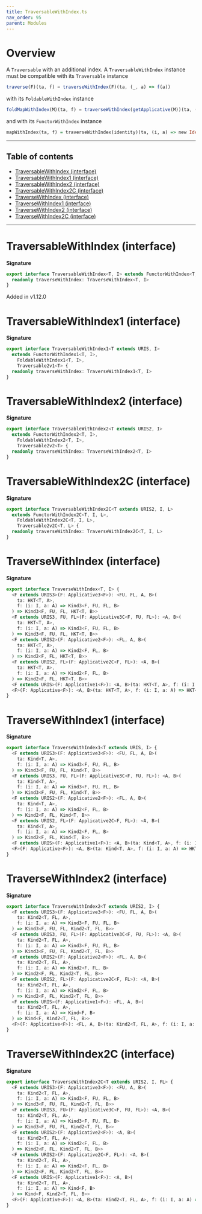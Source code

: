 ```yaml
---
title: TraversableWithIndex.ts
nav_order: 95
parent: Modules
---
```


# Overview

A `Traversable` with an additional index.
A `TraversableWithIndex` instance must be compatible with its `Traversable` instance

```ts
traverse(F)(ta, f) = traverseWithIndex(F)(ta, (_, a) => f(a))
```

with its `FoldableWithIndex` instance

```ts
foldMapWithIndex(M)(ta, f) = traverseWithIndex(getApplicative(M))(ta, (i, a) => new Const(f(i, a))).value
```

and with its `FunctorWithIndex` instance

```purescript
mapWithIndex(ta, f) = traverseWithIndex(identity)(ta, (i, a) => new Identity(f(i, a))).value
```

---

<h2 class="text-delta">Table of contents</h2>

- [TraversableWithIndex (interface)](#traversablewithindex-interface)
- [TraversableWithIndex1 (interface)](#traversablewithindex1-interface)
- [TraversableWithIndex2 (interface)](#traversablewithindex2-interface)
- [TraversableWithIndex2C (interface)](#traversablewithindex2c-interface)
- [TraverseWithIndex (interface)](#traversewithindex-interface)
- [TraverseWithIndex1 (interface)](#traversewithindex1-interface)
- [TraverseWithIndex2 (interface)](#traversewithindex2-interface)
- [TraverseWithIndex2C (interface)](#traversewithindex2c-interface)

---

# TraversableWithIndex (interface)

**Signature**

```ts
export interface TraversableWithIndex<T, I> extends FunctorWithIndex<T, I>, FoldableWithIndex<T, I>, Traversable2v<T> {
  readonly traverseWithIndex: TraverseWithIndex<T, I>
}
```

Added in v1.12.0

# TraversableWithIndex1 (interface)

**Signature**

```ts
export interface TraversableWithIndex1<T extends URIS, I>
  extends FunctorWithIndex1<T, I>,
    FoldableWithIndex1<T, I>,
    Traversable2v1<T> {
  readonly traverseWithIndex: TraverseWithIndex1<T, I>
}
```

# TraversableWithIndex2 (interface)

**Signature**

```ts
export interface TraversableWithIndex2<T extends URIS2, I>
  extends FunctorWithIndex2<T, I>,
    FoldableWithIndex2<T, I>,
    Traversable2v2<T> {
  readonly traverseWithIndex: TraverseWithIndex2<T, I>
}
```

# TraversableWithIndex2C (interface)

**Signature**

```ts
export interface TraversableWithIndex2C<T extends URIS2, I, L>
  extends FunctorWithIndex2C<T, I, L>,
    FoldableWithIndex2C<T, I, L>,
    Traversable2v2C<T, L> {
  readonly traverseWithIndex: TraverseWithIndex2C<T, I, L>
}
```

# TraverseWithIndex (interface)

**Signature**

```ts
export interface TraverseWithIndex<T, I> {
  <F extends URIS3>(F: Applicative3<F>): <FU, FL, A, B>(
    ta: HKT<T, A>,
    f: (i: I, a: A) => Kind3<F, FU, FL, B>
  ) => Kind3<F, FU, FL, HKT<T, B>>
  <F extends URIS3, FU, FL>(F: Applicative3C<F, FU, FL>): <A, B>(
    ta: HKT<T, A>,
    f: (i: I, a: A) => Kind3<F, FU, FL, B>
  ) => Kind3<F, FU, FL, HKT<T, B>>
  <F extends URIS2>(F: Applicative2<F>): <FL, A, B>(
    ta: HKT<T, A>,
    f: (i: I, a: A) => Kind2<F, FL, B>
  ) => Kind2<F, FL, HKT<T, B>>
  <F extends URIS2, FL>(F: Applicative2C<F, FL>): <A, B>(
    ta: HKT<T, A>,
    f: (i: I, a: A) => Kind2<F, FL, B>
  ) => Kind2<F, FL, HKT<T, B>>
  <F extends URIS>(F: Applicative1<F>): <A, B>(ta: HKT<T, A>, f: (i: I, a: A) => Kind<F, B>) => Kind<F, HKT<T, B>>
  <F>(F: Applicative<F>): <A, B>(ta: HKT<T, A>, f: (i: I, a: A) => HKT<F, B>) => HKT<F, HKT<T, B>>
}
```

# TraverseWithIndex1 (interface)

**Signature**

```ts
export interface TraverseWithIndex1<T extends URIS, I> {
  <F extends URIS3>(F: Applicative3<F>): <FU, FL, A, B>(
    ta: Kind<T, A>,
    f: (i: I, a: A) => Kind3<F, FU, FL, B>
  ) => Kind3<F, FU, FL, Kind<T, B>>
  <F extends URIS3, FU, FL>(F: Applicative3C<F, FU, FL>): <A, B>(
    ta: Kind<T, A>,
    f: (i: I, a: A) => Kind3<F, FU, FL, B>
  ) => Kind3<F, FU, FL, Kind<T, B>>
  <F extends URIS2>(F: Applicative2<F>): <FL, A, B>(
    ta: Kind<T, A>,
    f: (i: I, a: A) => Kind2<F, FL, B>
  ) => Kind2<F, FL, Kind<T, B>>
  <F extends URIS2, FL>(F: Applicative2C<F, FL>): <A, B>(
    ta: Kind<T, A>,
    f: (i: I, a: A) => Kind2<F, FL, B>
  ) => Kind2<F, FL, Kind<T, B>>
  <F extends URIS>(F: Applicative1<F>): <A, B>(ta: Kind<T, A>, f: (i: I, a: A) => Kind<F, B>) => Kind<F, Kind<T, B>>
  <F>(F: Applicative<F>): <A, B>(ta: Kind<T, A>, f: (i: I, a: A) => HKT<F, B>) => HKT<F, Kind<T, B>>
}
```

# TraverseWithIndex2 (interface)

**Signature**

```ts
export interface TraverseWithIndex2<T extends URIS2, I> {
  <F extends URIS3>(F: Applicative3<F>): <FU, FL, A, B>(
    ta: Kind2<T, FL, A>,
    f: (i: I, a: A) => Kind3<F, FU, FL, B>
  ) => Kind3<F, FU, FL, Kind2<T, FL, B>>
  <F extends URIS3, FU, FL>(F: Applicative3C<F, FU, FL>): <A, B>(
    ta: Kind2<T, FL, A>,
    f: (i: I, a: A) => Kind3<F, FU, FL, B>
  ) => Kind3<F, FU, FL, Kind2<T, FL, B>>
  <F extends URIS2>(F: Applicative2<F>): <FL, A, B>(
    ta: Kind2<T, FL, A>,
    f: (i: I, a: A) => Kind2<F, FL, B>
  ) => Kind2<F, FL, Kind2<T, FL, B>>
  <F extends URIS2, FL>(F: Applicative2C<F, FL>): <A, B>(
    ta: Kind2<T, FL, A>,
    f: (i: I, a: A) => Kind2<F, FL, B>
  ) => Kind2<F, FL, Kind2<T, FL, B>>
  <F extends URIS>(F: Applicative1<F>): <FL, A, B>(
    ta: Kind2<T, FL, A>,
    f: (i: I, a: A) => Kind<F, B>
  ) => Kind<F, Kind2<T, FL, B>>
  <F>(F: Applicative<F>): <FL, A, B>(ta: Kind2<T, FL, A>, f: (i: I, a: A) => HKT<F, B>) => HKT<F, Kind2<T, FL, B>>
}
```

# TraverseWithIndex2C (interface)

**Signature**

```ts
export interface TraverseWithIndex2C<T extends URIS2, I, FL> {
  <F extends URIS3>(F: Applicative3<F>): <FU, A, B>(
    ta: Kind2<T, FL, A>,
    f: (i: I, a: A) => Kind3<F, FU, FL, B>
  ) => Kind3<F, FU, FL, Kind2<T, FL, B>>
  <F extends URIS3, FU>(F: Applicative3C<F, FU, FL>): <A, B>(
    ta: Kind2<T, FL, A>,
    f: (i: I, a: A) => Kind3<F, FU, FL, B>
  ) => Kind3<F, FU, FL, Kind2<T, FL, B>>
  <F extends URIS2>(F: Applicative2<F>): <A, B>(
    ta: Kind2<T, FL, A>,
    f: (i: I, a: A) => Kind2<F, FL, B>
  ) => Kind2<F, FL, Kind2<T, FL, B>>
  <F extends URIS2>(F: Applicative2C<F, FL>): <A, B>(
    ta: Kind2<T, FL, A>,
    f: (i: I, a: A) => Kind2<F, FL, B>
  ) => Kind2<F, FL, Kind2<T, FL, B>>
  <F extends URIS>(F: Applicative1<F>): <A, B>(
    ta: Kind2<T, FL, A>,
    f: (i: I, a: A) => Kind<F, B>
  ) => Kind<F, Kind2<T, FL, B>>
  <F>(F: Applicative<F>): <A, B>(ta: Kind2<T, FL, A>, f: (i: I, a: A) => HKT<F, B>) => HKT<F, Kind2<T, FL, B>>
}
```
